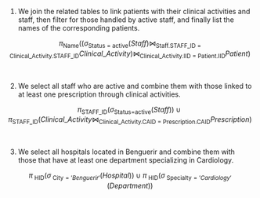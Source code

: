 1. We join the related tables to link patients with their clinical activities and staff, then filter for those handled by active staff, and finally list the names of the corresponding patients.


$$
\pi_{\text{Name}}
\Big(
    (\sigma_{\text{Status = active}}(Staff)
    \bowtie_{\text{Staff.STAFF\_ID = Clinical\_Activity.STAFF\_ID}} Clinical\_Activity)
    \bowtie_{\text{Clinical\_Activity.IID = Patient.IID}} Patient
\Big)
$$


<br>

2. We select all staff who are active and combine them with those linked to at least one prescription through clinical activities.

$$
\pi_{\text{STAFF\_ID}}\big(\sigma_{\text{Status=active}}(Staff)\big)
\;\cup\;
\pi_{\text{STAFF\_ID}}\big(
    Clinical\_Activity \bowtie_{\text{Clinical\_Activity.CAID = Prescription.CAID}} Prescription
\big)
$$


<br>

3. We select all hospitals located in Benguerir and combine them with those that have at least one department specializing in Cardiology.

$$
\pi_{\text{ HID}}\big(\sigma_{\text{ City}='Benguerir'}(Hospital)\big)
\;\cup\;
\pi_{\text{ HID}}\big(
    \sigma_{\text{ Specialty}='Cardiology'}(Department)
\big)
$$